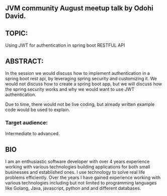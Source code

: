 ## JVM community August meetup talk by Odohi David.


## TOPIC:
  Using JWT for authentication in spring boot RESTFUL API


## ABSTRACT: 
  In the session we would discuss how to implement authentication in a spring boot
  rest api, by leveraging spring security and customizing it. We would not discuss
  how to create a spring boot app, but we will discuss how the spring security works
  and why we would want to use JWT authentication.

  Due to time, there would not be live coding, but already written example code would be used to explain.

### Target audience:
  Intermediate to advanced.


## BIO
  I am an enthusiastic software developer with over 4 years experience working with various technologies building applications for both small businesses and established ones. I use technology to solve real life problems efficiently. Over the years I have gained experience working with various technologies including but not limited to programming languages like Golang, Java, javascript, python and and different databases.


